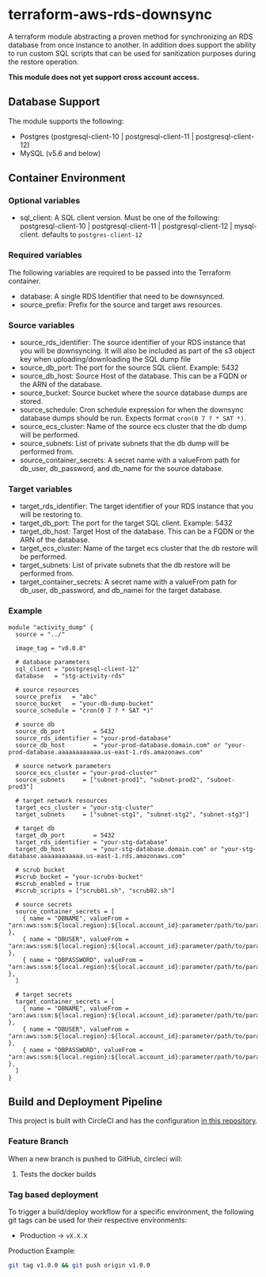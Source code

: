 # terraform-aws-rds-downsync

A terraform module abstracting a proven method for synchronizing an RDS database from once instance to another. In addition does support the ability to run custom SQL scripts that can be used for sanitization purposes during the restore operation.

**This module does not yet support cross account access.**

## Database Support

The module supports the following:
- Postgres (postgresql-client-10 | postgresql-client-11 | postgresql-client-12)
- MySQL (v5.6 and below)

## Container Environment

### Optional variables

- sql_client: A SQL client version. Must be one of the following: postgresql-client-10 | postgresql-client-11 | postgresql-client-12 | mysql-client. defaults to `postgres-client-12`

### Required variables

The following variables are required to be passed into the Terraform container.

- database: A single RDS Identifier that need to be downsynced.
- source_prefix: Prefix for the source and target aws resources.

### Source variables

- source_rds_identifier: The source identifier of your RDS instance that you will be downsyncing. It will also be included as part of the s3 object key when uploading/downloading the SQL dump file
- source_db_port: The port for the source SQL client. Example: 5432
- source_db_host: Source Host of the database. This can be a FQDN or the ARN of the database.
- source_bucket: Source bucket where the source database dumps are stored.
- source_schedule: Cron schedule expression for when the downsync database dumps should be run. Expects format ``cron(0 7 ? * SAT *)``.
- source_ecs_cluster: Name of the source ecs cluster that the db dump will be performed.
- source_subnets: List of private subnets that the db dump will be performed from.
- source_container_secrets: A secret name with a valueFrom path for db_user, db_password, and db_name for the source database.

### Target variables

- target_rds_identifier: The target identifier of your RDS instance that you will be restoring to.
- target_db_port: The port for the target SQL client. Example: 5432
- target_db_host: Target Host of the database. This can be a FQDN or the ARN of the database.
- target_ecs_cluster: Name of the target ecs cluster that the db restore will be performed.
- target_subnets: List of private subnets that the db restore will be performed from.
- target_container_secrets: A secret name with a valueFrom path for db_user, db_password, and db_namei for the target database.

### Example

```
module "activity_dump" {
  source = "../"

  image_tag = "v0.0.8"

  # database parameters
  sql_client = "postgresql-client-12"
  database   = "stg-activity-rds"

  # source resources
  source_prefix   = "abc"
  source_bucket   = "your-db-dump-bucket"
  source_schedule = "cron(0 7 ? * SAT *)"

  # source db
  source_db_port        = 5432
  source_rds_identifier = "your-prod-database"
  source_db_host        = "your-prod-database.domain.com" or "your-prod-database.aaaaaaaaaaaa.us-east-1.rds.amazonaws.com"

  # source network parameters
  source_ecs_cluster = "your-prod-cluster"
  source_subnets     = ["subnet-prod1", "subnet-prod2", "subnet-prod3"]

  # target network resources
  target_ecs_cluster = "your-stg-cluster"
  target_subnets     = ["subnet-stg1", "subnet-stg2", "subnet-stg3"]

  # target db
  target_db_port        = 5432
  target_rds_identifier = "your-stg-database"
  target_db_host        = "your-stg-database.domain.com" or "your-stg-database.aaaaaaaaaaaa.us-east-1.rds.amazonaws.com"

  # scrub bucket
  #scrub_bucket = "your-scrubs-bucket"
  #scrub_enabled = true
  #scrub_scripts = ["scrub01.sh", "scrub02.sh"]

  # source secrets
  source_container_secrets = [
    { name = "DBNAME", valueFrom = "arn:aws:ssm:${local.region}:${local.account_id}:parameter/path/to/param/db_name" },
    { name = "DBUSER", valueFrom = "arn:aws:ssm:${local.region}:${local.account_id}:parameter/path/to/param/username" },
    { name = "DBPASSWORD", valueFrom = "arn:aws:ssm:${local.region}:${local.account_id}:parameter/path/to/param/password" },
  ]

  # target secrets
  target_container_secrets = [
    { name = "DBNAME", valueFrom = "arn:aws:ssm:${local.region}:${local.account_id}:parameter/path/to/param/db_name" },
    { name = "DBUSER", valueFrom = "arn:aws:ssm:${local.region}:${local.account_id}:parameter/path/to/param/username" },
    { name = "DBPASSWORD", valueFrom = "arn:aws:ssm:${local.region}:${local.account_id}:parameter/path/to/param/password" },
  ]
}
```

## Build and Deployment Pipeline

This project is built with CircleCI and has the configuration [in this repository](./.circleci/config.yml).

### Feature Branch

When a new branch is pushed to GitHub, circleci will:

1) Tests the docker builds

### Tag based deployment

To trigger a build/deploy workflow for a specific environment, the following git tags can be used for their respective environments:

* Production -> `vX.X.X`

Production Example:
```sh
git tag v1.0.0 && git push origin v1.0.0
```
